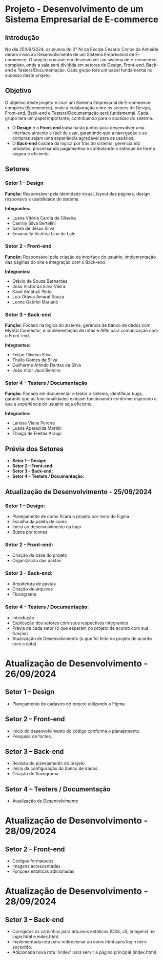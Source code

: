 # Projeto - Desenvolvimento de um Sistema Empresarial de E-commerce

## Introdução
No dia 25/09/2024, os alunos do 3° NI da Escola Cesário Carlos de Almeida deram início ao Desenvolvimento de um Sistema Empresarial de E-commerce. O projeto consiste em desenvolver um sistema de e-commerce completo, onde a sala será dividida em setores de Design, Front-end, Back-end e Testers/Documentação. Cada grupo terá um papel fundamental no sucesso deste projeto.

## Objetivo
O objetivo deste projeto é criar um Sistema Empresarial de E-commerce completo (Ecommerce), onde a colaboração entre os setores de Design, Front-end, Back-end e Testers/Documentação será fundamental. Cada grupo terá um papel importante, contribuindo para o sucesso do sistema.

- O **Design** e o **Front-end** trabalharão juntos para desenvolver uma interface atraente e fácil de usar, garantindo que a navegação e as compras sejam uma experiência agradável para os usuários.
- O **Back-end** cuidará da lógica por trás do sistema, gerenciando produtos, processando pagamentos e controlando o estoque de forma segura e eficiente.

## Setores

### Setor 1 – Design
**Função:** Responsável pela identidade visual, layout das páginas, design responsivo e usabilidade do sistema.

**Integrantes:**
- Luana Vitória Cardia de Oliveira
- Camilly Silva Bertelini
- Sarah de Jesus Silva
- Emanuelly Victória Lino de Lale

### Setor 2 - Front-end
**Função:** Responsável pela criação da interface do usuário, implementação das páginas do site e integração com o Back-end.

**Integrantes:**
- Otávio de Souza Bernardes
- João Victor da Silva Vieira 
- Kauê Amatuzi Pinto
- Luiz Otávio Amaral Souza 
- Leone Gabriel Mariano

### Setor 3 – Back-end
**Função:** Focado na lógica do sistema, gerência de banco de dados com MySQLConnector, e implementação de rotas e APIs para comunicação com o Front-end.

**Integrantes:**
- Felipe Oliveira Silva
- Thulio Gomes da Silva
- Guilherme Arlindo Dantas da Silva
- João Vitor Jacó Belmiro

### Setor 4 – Testers / Documentação
**Função:** Focado em documentar e testar o sistema, identificar bugs, garantir que as funcionalidades estejam funcionando conforme esperado e que a experiência do usuário seja eficiente.

**Integrantes:**
- Larissa Viana Pereira
- Luana Aparecida Martini 
- Thiago de Freitas Araujo

## Prévia dos Setores

- **Setor 1 – Design:** 
- **Setor 2 – Front-end:** 
- **Setor 3 – Back-end:** 
- **Setor 4 – Testers / Documentação:** 

## Atualização de Desenvolvimento - 25/09/2024

### Setor 1 – Design:
- Planejamento de como ficará o projeto por meio do Figma
- Escolha da paleta de cores
- Início ao desenvolvimento da logo
- Busca por ícones 

### Setor 2 - Front-end:
- Criação da base do projeto
- Organização das pastas

### Setor 3 – Back-end:
- Arquitetura de pastas
- Criação de arquivos
- Fluxograma

### Setor 4 – Testers / Documentação:
- Introdução
- Explicação dos setores com seus respectivos integrantes
- Prévia de cada setor (o que esperam do projeto de acordo com sua função)
- Atualização de Desenvolvimento (o que foi feito no projeto de acordo com a data)

# Atualização de Desenvolvimento - 26/09/2024

## Setor 1 – Design
- Planejamento do cadastro do projeto utilizando o Figma.

## Setor 2 – Front-end
- Início do desenvolvimento do código conforme o planejamento.
- Pesquisa de fontes.

## Setor 3 – Back-end
- Revisão do planejamento do projeto.
- Início da configuração do banco de dados.
- Criação de fluxograma.

## Setor 4 – Testers / Documentação
- Atualização de Desenvolvimento


# Atualização de Desenvolvimento - 28/09/2024

## Setor 2 – Front-end
- Codigos formatados
- Imagens acrescentadas
- Funçoes estaticas adicionadas

# Atualização de Desenvolvimento - 28/09/2024

## Setor 3 – Back-end
- Corrigidos os caminhos para arquivos estáticos (CSS, JS, imagens) no login.html e index.html.
- Implementada rota para redirecionar ao index.html após login bem-sucedido.
- Adicionada nova rota '/index' para servir a página principal (index.html).
